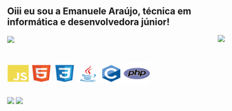## Oiii eu sou a Emanuele Araújo, técnica em informática e desenvolvedora júnior!
<div>
  <a>
    <img align="center"  src="https://github-readme-stats.vercel.app/api?username=manuaraujo15&layout=compact&theme=radical" />
  </a>
  <a href="https://github.com/manuaraujo15/github-readme-stats">
    <img align="right" src="https://github-readme-stats.vercel.app/api/top-langs/?username=manuaraujo15&show_icons=true&theme=radical" />
  </a>
</div>

##

<div style="display: inline_block"><br>
  <img align="center" alt="Js" height="40" width="50" src="https://raw.githubusercontent.com/devicons/devicon/master/icons/javascript/javascript-plain.svg">
  <img align="center" alt="HTML" height="40" width="50" src="https://raw.githubusercontent.com/devicons/devicon/master/icons/html5/html5-original.svg">
  <img align="center" alt="CSS" height="40" width="50" src="https://raw.githubusercontent.com/devicons/devicon/master/icons/css3/css3-original.svg">
  <img align="center" alt="java" height="40" width="50" src="https://raw.githubusercontent.com/devicons/devicon/master/icons/java/java-original.svg">
  <img align="center" alt="c" height="40" width="50" src="https://raw.githubusercontent.com/devicons/devicon/master/icons/c/c-original.svg">
  <img align="center" alt="php" height="50" width="60" src="https://raw.githubusercontent.com/devicons/devicon/master/icons/php/php-original.svg">



</div>
 
  ##
 
<div> 
  <a href = "mailto:contatoemanuelearaujo@gmail.com"><img src="https://img.shields.io/badge/-Gmail-%23333?style=for-the-badge&logo=gmail&logoColor=white" target="_blank"></a>
  <a href="https://www.linkedin.com/in/emanuele-fernanda-ferraz-de-araújo/" target="_blank"><img src="https://img.shields.io/badge/-LinkedIn-%230077B5?style=for-the-badge&logo=linkedin&logoColor=white" target="_blank"></a> 
  
</div>



